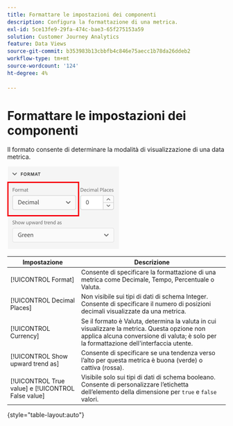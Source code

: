 ```yaml
---
title: Formattare le impostazioni dei componenti
description: Configura la formattazione di una metrica.
exl-id: 5ce13fe9-29fa-474c-bae3-65f275153a59
solution: Customer Journey Analytics
feature: Data Views
source-git-commit: b353983b13cbbfb4c846e75aecc1b78da26ddeb2
workflow-type: tm+mt
source-wordcount: '124'
ht-degree: 4%

---
```


# Formattare le impostazioni dei componenti

Il formato consente di determinare la modalità di visualizzazione di una data metrica.

![Impostazioni del formato](../assets/format-settings.png)

| Impostazione | Descrizione |
| --- | --- |
| [!UICONTROL Format] | Consente di specificare la formattazione di una metrica come Decimale, Tempo, Percentuale o Valuta. |
| [!UICONTROL Decimal Places] | Non visibile sui tipi di dati di schema Integer. Consente di specificare il numero di posizioni decimali visualizzate da una metrica. |
| [!UICONTROL Currency] | Se il formato è Valuta, determina la valuta in cui visualizzare la metrica. Questa opzione non applica alcuna conversione di valuta; è solo per la formattazione dell&#39;interfaccia utente. |
| [!UICONTROL Show upward trend as] | Consente di specificare se una tendenza verso l’alto per questa metrica è buona (verde) o cattiva (rossa). |
| [!UICONTROL True value] e [!UICONTROL False value] | Visibile solo sui tipi di dati di schema booleano. Consente di personalizzare l’etichetta dell’elemento della dimensione per `true` e `false` valori. |

{style=&quot;table-layout:auto&quot;}
